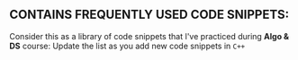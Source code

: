 ## CONTAINS FREQUENTLY USED CODE SNIPPETS:

Consider this as a library of code snippets that I've practiced during **Algo & DS** course:
Update the list as you add new code snippets in `C++`
